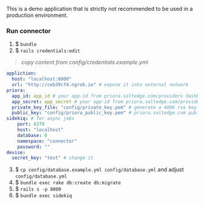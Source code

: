This is a demo application that is strictly not recommended to be used in a production environment.

### Run connector
1. $ `bundle`
2. $ `rails credentials:edit`
> *copy content from config/credentials.example.yml*
```yml
appliction:
  host: "localhost:8000"
  url: "http://ceb39cf4.ngrok.io" # expose it into external network
priora:
  app_id: app_id # your app-id from priora.saltedge.com/providers dashboard
  app_secret: app_secret # your app-id from priora.saltedge.com/providers dashboard
  private_key_file: "config/private_key.pem" # generate a 4096 rsa key for JWT
  public_key: "config/priora_public_key.pem" # priora.saltedge.com public key from documentation
sidekiq: # for async jobs
    port: 6379
    host: "localhost"
    database: 0
    namespace: "connector"
    password: ""
devise:
  secret_key: "test" # change it
```

3. $ `cp config/database.example.yml config/database.yml` and adjust `config/database.yml`
4. $ `bundle exec rake db:create db:migrate`
5. $ `rails s -p 8000`
6. $ `bundle exec sidekiq`
